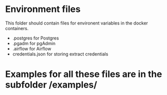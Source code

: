 # Environment files
This folder should contain files for environent variables in the docker containers.

 - .postgres for Postgres
 - .pgadm for pgAdmin
 - .airflow for Airflow
 - credentials.json for storing extract credentials

# Examples for all these files are in the subfolder /examples/